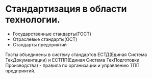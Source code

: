 # Стандартизация в области технологии.

- Государственные стандарты(ГОСТ)
- Отраслевые стандарты(ОСТ)
- Стандарты предприятий

Госты объединены в систему стандартов ЕСТД(Единая Система ТехДокументации) и ЕСТПП(Единая Система ТехПодготовки Производства) - 
правила по организации и управлению ТПП предприятий.
